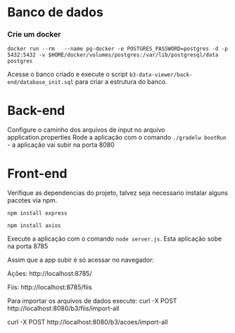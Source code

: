 # Banco de dados
### Crie um docker 

```
docker run --rm   --name pg-docker -e POSTGRES_PASSWORD=postgres -d -p 5432:5432 -v $HOME/docker/volumes/postgres:/var/lib/postgresql/data  postgres
```

Acesse o banco criado e execute o script `b3-data-viewer/back-end/database_init.sql` para criar a estrutura do banco.

# Back-end

Configure o caminho dos arquivos de input no arquivo application.properties
Rode a aplicação com o comando `./gradelw bootRun` - a aplicação vai subir na porta 8080

# Front-end

Verifique as dependencias do projeto, talvez seja necessario instalar alguns pacotes via npm.
```
npm install express

npm install axios
``` 
Execute a aplicação com o comando `node server.js`. Esta aplicação sobe na porta 8785

Assim que a app subir é só acessar no navegador:

Ações: http://localhost:8785/

Fiis: http://localhost:8785/fiis

Para importar os arquivos de dados execute:
curl -X POST http://localhost:8080/b3/fiis/import-all

curl -X POST http://localhost:8080/b3/acoes/import-all

